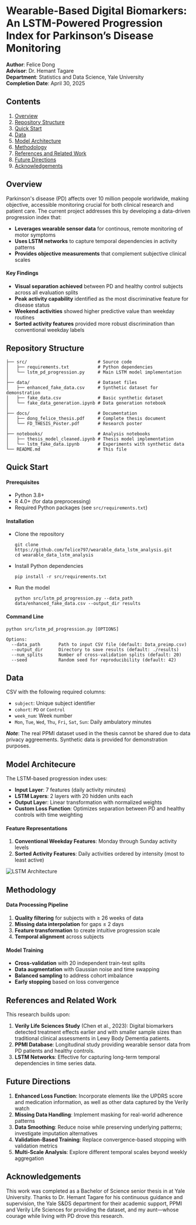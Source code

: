 # Wearable-Based Digital Biomarkers: An LSTM-Powered Progression Index for Parkinson’s Disease Monitoring

**Author**: Felice Dong \
**Advisor**: Dr. Hemant Tagare \
**Department**: Statistics and Data Science, Yale University \
**Completion Date**: April 30, 2025 

## Contents 
1. [Overview](#overview)
2. [Repository Structure](#repository-structure)
3. [Quick Start](#quick-start)
4. [Data](#data)
5. [Model Architecture](#model-architecture)
6. [Methodology](#methodology)
7. [References and Related Work](#references-and-related-work)
8. [Future Directions](#future-directions)
9. [Acknowledgements](#acknowledgements) 

## Overview 

Parkinson's disease (PD) affects over 10 million peopole worldwide, making objective, accessible monitoring crucial for both clinical research and patient care. The current project addresses this by developing a data-driven progression index that: 
- **Leverages wearable sensor data** for continous, remote monitoring of motor symptoms
- **Uses LSTM networks** to capture temporal dependencies in activity patterns
- **Provides objective measurements** that complement subjective clinical scales

#### Key Findings 
- **Visual separation achieved** between PD and healthy control subjects across all evaluation splits
- **Peak activity capability** identified as the most discriminative feature for disease status
- **Weekend activities** showed higher predictive value than weekday routines
- **Sorted activity features** provided more robust discrimination than conventional weekday labels

## Repository Structure 
```
├── src/                           # Source code
│   ├── requirements.txt           # Python dependencies
│   └── lstm_pd_progression.py     # Main LSTM model implementation
│ 
├── data/                          # Dataset files
│   ├── enhanced_fake_data.csv     # Synthetic dataset for demonstration
│   ├── fake_data.csv              # Basic synthetic dataset
│   └── fake_data_generation.ipynb # Data generation notebook
│ 
├── docs/                          # Documentation
│   ├── dong_felice_thesis.pdf     # Complete thesis document
│   └── FD_THESIS_Poster.pdf       # Research poster
│ 
├── notebooks/                     # Analysis notebooks
│   ├── thesis_model_cleaned.ipynb # Thesis model implementation
│   └── lstm_fake_data.ipynb       # Experiments with synthetic data
└── README.md                      # This file
```

## Quick Start 

#### Prerequisites 
- Python 3.8+
- R 4.0+ (for data preprocessing)
- Required Python packages (see `src/requirements.txt`)

#### Installation 

- Clone the repository
  ```
  git clone https://github.com/felice797/wearable_data_lstm_analysis.git
  cd wearable_data_lstm_analysis
  ```
- Install Python dependencies
  ```
  pip install -r src/requirements.txt
  ```
- Run the model
  ```
  python src/lstm_pd_progression.py --data_path data/enhanced_fake_data.csv --output_dir results
  ```

#### Command Line 
```
python src/lstm_pd_progression.py [OPTIONS]

Options:
  --data_path       Path to input CSV file (default: Data_preimp.csv)
  --output_dir      Directory to save results (default: ./results)  
  --num_splits      Number of cross-validation splits (default: 20)
  --seed            Random seed for reproducibility (default: 42)
```
## Data 
CSV with the following required columns: 
- `subject`: Unique subject identifier
- `cohort`: `PD` or `Control`
- `week_num`: Week number
- `Mon`, `Tue`, `Wed`, `Thu`, `Fri`, `Sat`, `Sun`: Daily ambulatory minutes

***Note***: The real PPMI dataset used in the thesis cannot be shared due to data privacy aggreements. Synthetic data is provided for demonstration purposes. 
  
## Model Architecure 
The LSTM-based progression index uses:

- **Input Layer**: 7 features (daily activity minutes)
- **LSTM Layers**: 2 layers with 20 hidden units each
- **Output Laye**r: Linear transformation with normalized weights
- **Custom Loss Function**: Optimizes separation between PD and healthy controls with time weighting

#### Feature Representations

1. **Conventional Weekday Features**: Monday through Sunday activity levels
2. **Sorted Activity Features**: Daily activities ordered by intensity (most to least active)

![LSTM Architecture](docs/lstm_arch.png)

## Methodology 

#### Data Processing Pipeline 
1. **Quality filtering** for subjects with $\geq$ 26 weeks of data
2. **Missing data interpolation** for gaps $\leq$ 2 days
3. **Feature transformation** to create intuitive progression scale
4. **Temporal alignment** across subjects

#### Model Training 
- **Cross-validation** with 20 independent train-test splits
- **Data augmentation** with Gaussian noise and time swapping
- **Balanced sampling** to address cohort imbalance
- **Early stopping** based on loss convergence

## References and Related Work 
This research builds upon: 

1. **Verily Life Sciences Study** (Chen et al., 2023): Digital biomarkers detected treatment effects earlier and with smaller sample sizes than traditional clinical assessments in Lewy Body Dementia patients.
2. **PPMI Database**: Longitudinal study providing wearable sensor data from PD patients and healthy controls.
3. **LSTM Networks**: Effective for capturing long-term temporal dependencies in time series data.

## Future Directions 

1. **Enhanced Loss Function**: Incorporate elements like the UPDRS score and medication information, as well as other data captured by the Verily watch
2. **Missing Data Handling**: Implement masking for real-world adherence patterns
3. **Data Smoothing**: Reduce noise while preserving underlying patterns; investigate imputation alternatives
4. **Validation-Based Training**: Replace convergence-based stopping with validation metrics
5. **Multi-Scale Analysis**: Explore different temporal scales beyond weekly aggregation

## Acknowledgements 
This work was completed as a Bachelor of Science senior thesis in at Yale University. Thanks to Dr. Hemant Tagare for his continuous guidance and supervision, the Yale S&DS department for their academic support, PPMI and Verily Life Sciences for providing the dataset, and my aunt—whose courage while living with PD drove this research. 
